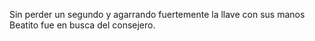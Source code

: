 Sin perder un segundo y agarrando fuertemente la llave con sus manos Beatito fue en busca del consejero.